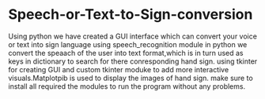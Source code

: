# Speech-or-Text-to-Sign-conversion
Using python we have created a GUI interface which can  convert your voice or text into sign language
using speech_recognition module in python we convert the speaach of the user into text format,which is in turn used as keys in dictionary to search for there conresponding hand sign.
using tkinter for creating GUI and custom tkinter moduke to add more interactive visuals.Matplotpib is used to display the images of hand sign.
make sure to install all required the modules to run the program without any problems.
